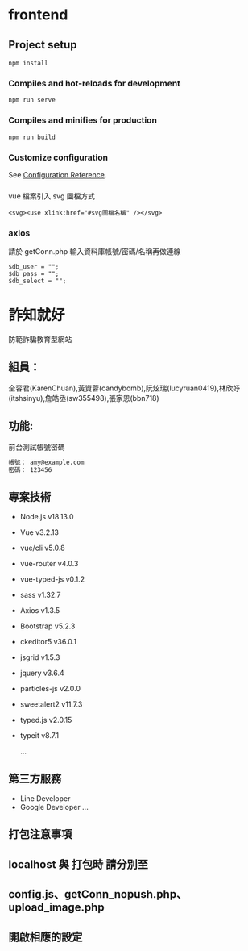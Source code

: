 # frontend

## Project setup

```
npm install
```

### Compiles and hot-reloads for development

```
npm run serve
```

### Compiles and minifies for production

```
npm run build
```

### Customize configuration

See [Configuration Reference](https://cli.vuejs.org/config/).

###

vue 檔案引入 svg 圖檔方式

<!-- <svg><use xlink:href="#svg圖檔名稱" /></svg> -->

```
<svg><use xlink:href="#svg圖檔名稱" /></svg>
```

### axios

請於 getConn.php 輸入資料庫帳號/密碼/名稱再做連線

```
$db_user = "";
$db_pass = "";
$db_select = "";
```

# 詐知就好

防範詐騙教育型網站

## 組員：

全容君(KarenChuan),黃資蓉(candybomb),阮炫瑞(lucyruan0419),林欣妤(itshsinyu),詹皓丞(sw355498),張家恩(bbn718)

## 功能:

前台測試帳號密碼

```bash
帳號： amy@example.com
密碼： 123456
```

## 專案技術

- Node.js       v18.13.0
- Vue           v3.2.13
- vue/cli       v5.0.8
- vue-router    v4.0.3
- vue-typed-js  v0.1.2
- sass          v1.32.7
- Axios         v1.3.5
- Bootstrap     v5.2.3
- ckeditor5     v36.0.1
- jsgrid        v1.5.3
- jquery        v3.6.4
- particles-js  v2.0.0
- sweetalert2   v11.7.3
- typed.js      v2.0.15
- typeit        v8.7.1

  ...

## 第三方服務
- Line Developer
- Google Developer
  ...

## 打包注意事項
## localhost 與 打包時 請分別至 
## config.js、getConn_nopush.php、upload_image.php
## 開啟相應的設定